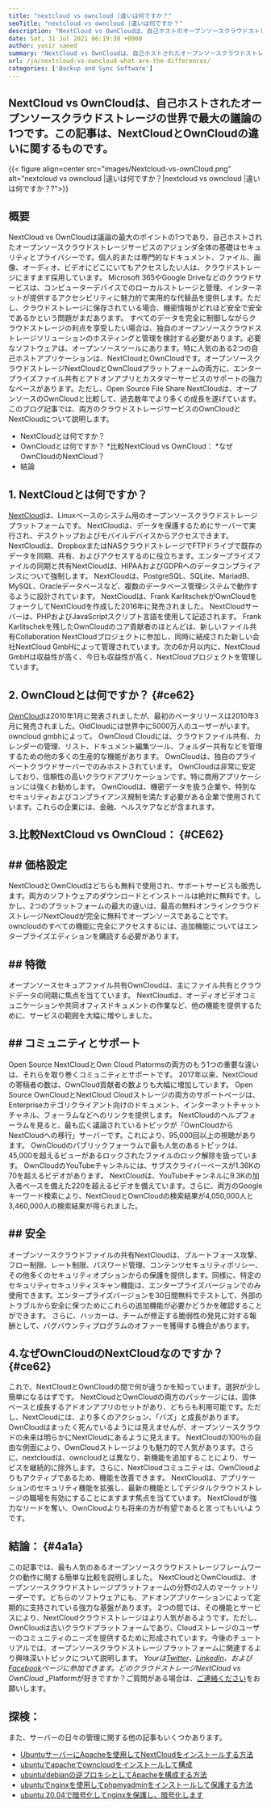 ```yaml
---
title: "nextcloud vs owncloud |違いは何ですか？" 
seoTitle: "nextcloud vs owncloud |違いは何ですか？" 
description: "NextCloud vs OwnCloudは、自己ホストのオープンソースクラウドストレージの世界で最大の議論の1つです。この記事は、NextCloudとOwnCloudについてです。" 
date: Sat, 31 Jul 2021 06:19:30 +0000
author: yasir saeed
summary: "NextCloud vs OwnCloudは、自己ホストされたオープンソースクラウドストレージの世界で最大の議論の1つです。この記事は、NextCloudとOwnCloudの違いに関するものです。" 
url: /ja/nextcloud-vs-owncloud-what-are-the-differences/
categories: ['Backup and Sync Software']
---
```


## NextCloud vs OwnCloudは、自己ホストされたオープンソースクラウドストレージの世界で最大の議論の1つです。この記事は、NextCloudとOwnCloudの違いに関するものです。

{{< figure align=center src="images/Nextcloud-vs-ownCloud.png" alt="nextcloud vs owncloud |違いは何ですか？|nextcloud vs owncloud |違いは何ですか？?">}}


## **概要**
NextCloud vs OwnCloudは議論の最大のポイントの1つであり、自己ホストされたオープンソースクラウドストレージサービスのアジェンダ全体の基礎はセキュリティとプライバシーです。個人的または専門的なドキュメント、ファイル、画像、オーディオ、ビデオにどこにいてもアクセスしたい人は、クラウドストレージにますます採用しています。 Microsoft 365やGoogle Driveなどのクラウドサービスは、コンピューターデバイスでのローカルストレージと管理、インターネットが提供するアクセシビリティに魅力的で実用的な代替品を提供します。ただし、クラウドストレージに保存されている場合、機密情報がどれほど安全で安全であるかという問題がまだあります。
すべてのデータを完全に制御しながらクラウドストレージの利点を享受したい場合は、独自のオープンソースクラウドストレージソリューションのホスティングと管理を検討する必要があります。必要なソフトウェアは、オープンソースツールにあります。特に人気のある2つの自己ホストアプリケーションは、NextCloudとOwnCloudです。オープンソースクラウドストレージNextCloudとOwnCloudプラットフォームの両方に、エンタープライズファイル共有とアドオンアプリとカスタマーサービスのサポートの強力なベースがあります。ただし、Open Source File Share NextCloudは、オープンソースのOwnCloudと比較して、過去数年でより多くの成長を遂げています。このブログ記事では、両方のクラウドストレージサービスのOwnCloudとNextCloudについて説明します。
  * NextCloudとは何ですか？
  * OwnCloudとは何ですか？
  *比較NextCloud vs OwnCloud：
  *なぜOwnCloudのNextCloud？
  * 結論

## 1. NextCloudとは何ですか？
[NextCloud][1]は、Linuxベースのシステム用のオープンソースクラウドストレージプラットフォームです。 NextCloudは、データを保護するためにサーバーで実行され、デスクトップおよびモバイルデバイスからアクセスできます。 NextCloudは、DropboxまたはNASクラウドストレージでFTPドライブで既存のデータを同期、共有、およびアクセスするのに役立ちます。エンタープライズファイルの同期と共有NextCloudは、HIPAAおよびGDPRへのデータコンプライアンスについて強制します。 NextCloudは、PostgreSQL、SQLite、MariadB、MySQL、Oracleデータベースなど、複数のデータベース管理システムで動作するように設計されています。
NextCloudは、Frank KarlitschekがOwnCloudをフォークしてNextCloudを作成した2016年に発売されました。 NextCloudサーバーは、PHPおよびJavaScriptスクリプト言語を使用して記述されます。 Frank Karlitschekを残したOwnCloudのコア貢献者のほとんどは、新しいファイル共有Collaboration NextCloudプロジェクトに参加し、同時に結成された新しい会社NextCloud GmbHによって管理されています。次の6か月以内に、NextCloud GmbHは収益性が高く、今日も収益性が高く、NextCloudプロジェクトを管理しています。

## 2. OwnCloudとは何ですか？   {#ce62}
[OwnCloud][2]は2010年1月に発表されましたが、最初のベータリリースは2010年3月に発売されました。OldCloudには世界中に5000万人のユーザーがいます。 owncloud gmbhによって。 OwnCloud Cloudには、クラウドファイル共有、カレンダーの管理、リスト、ドキュメント編集ツール、フォルダー共有などを管理するための他の多くの生産的な機能があります。 OwnCloudは、独自のプライベートクラウドサーバーでのみホストされています。
OwnCloudは非常に安定しており、信頼性の高いクラウドアプリケーションです。特に商用アプリケーションには強くお勧めします。 OwnCloudは、機密データを扱う企業や、特別なセキュリティおよびコンプライアンス規制を満たす必要がある企業で使用されています。これらの企業には、金融、ヘルスケアなどが含まれます。

## 3.比較NextCloud vs OwnCloud： {#CE62}

## ## **価格設定**
NextCloudとOwnCloudはどちらも無料で使用され、サポートサービスも販売します。両方のソフトウェアのダウンロードとインストールは絶対に無料です。しかし、2つのプラットフォームの最大の違いは、最高の無料オンラインクラウドストレージNextCloudが完全に無料でオープンソースであることです。 owncloudのすべての機能に完全にアクセスするには、追加機能についてはエンタープライズエディションを購読する必要があります。

## ## **特徴**
オープンソースセキュアファイル共有OwnCloudは、主にファイル共有とクラウドデータの同期に焦点を当てています。 NextCloudは、オーディオビデオコミュニケーションや共同オフィスドキュメントの作業など、他の機能を提供するために、サービスの範囲を大幅に増やしました。

## ## **コミュニティ**とサポート
Open Source NextCloudとOwn Cloud Platormsの両方のもう1つの重要な違いは、それらを取り巻くコミュニティとサポートです。 2017年以来、NextCloudの寄稿者の数は、OwnCloud貢献者の数よりも大幅に増加しています。 Open Source OwnCloudとNextCloud Cloudストレージの両方のサポートページは、Enterpriseカテゴリクライアント向けのドキュメント、インターネットチャットチャネル、フォーラムなどへのリンクを提供します。
NextCloudのヘルプフォーラムを見ると、最も広く議論されているトピックが「OwnCloudからNextCloudへの移行」サーバーです。これにより、95,000回以上の視聴があります。 OwnCloudのパブリックフォーラムで最も人気のあるトピックは、45,000を超えるビューがあるロックされたファイルのロック解除を扱っています。 OwnCloudのYouTubeチャンネルには、サブスクライバーベースが1.36Kの70を超えるビデオがあります。 NextCloudは、YouTubeチャンネルに9.3Kの加入者ベースを備えた220を超えるビデオを備えています。さらに、両方のGoogleキーワード検索により、NextCloudとOwnCloudの検索結果が4,050,000人と3,460,000人の検索結果が得られました。

## ## **安全**
オープンソースクラウドファイルの共有NextCloudは、ブルートフォース攻撃、フロー制限、レート制限、パスワード管理、コンテンツセキュリティポリシー、その他多くのセキュリティオプションからの保護を提供します。同様に、特定のセキュリティセキュリティスキャン機能は、エンタープライズバージョンでのみ使用できます。エンタープライズバージョンを30日間無料でテストして、外部のトラブルから安全に保つためにこれらの追加機能が必要かどうかを確認することができます。
さらに、ハッカーは、チームが修正する脆弱性の発見に対する報酬として、バグバウンティプログラムのオファーを獲得する機会があります。

## 4.なぜOwnCloudのNextCloudなのですか？   {#ce62}
これで、NextCloudとOwnCloudの間で何が違うかを知っています。選択が少し簡単になるはずです。 NextCloudとOwnCloudの両方のパッケージには、固体ベースと成長するアドオンアプリのセットがあり、どちらも利用可能です。ただし、NextCloudには、より多くのアクション、「バズ」と成長があります。 OwnCloudはまったく死んでいるようには見えませんが、オープンソースクラウドの未来は明らかにNextCloudにあるように見えます。
NextCloudの100％の自由な側面により、OwnCloudストレージよりも魅力的で人気があります。さらに、nextcloudは、owncloudとは異なり、新機能を追加することにより、サービスを継続的に除外します。さらに、NextCloudコミュニティは、OwnCloudよりもアクティブであるため、機能を改善できます。 NextCloudは、アプリケーションのセキュリティ機能を拡張し、最新の機能としてデジタルクラウドストレージの職場を有効にすることにますます焦点を当てています。 NextCloudが強力なリードを奪い、OwnCloudよりも将来の方が有望であると言ってもいいようです。

## 結論： {#4a1a}
この記事では、最も人気のあるオープンソースクラウドストレージフレームワークの動作に関する簡単な比較を説明しました。 NextCloudとOwnCloudは、オープンソースクラウドストレージプラットフォームの分野の2人のマーケットリーダーです。どちらのソフトウェアにも、アドオンアプリケーションによって定期的に支持されている強力な基盤があります。 2つの間では、その機能とサービスにより、NextCloudクラウドストレージはより人気があるようです。ただし、OwnCloudは古いクラウドプラットフォームであり、Cloudストレージのユーザーのコミュニティのニーズを提供するために形成されています。今後のチュートリアルでは、オープンソースクラウドストレージプラットフォームに関連するより興味深いトピックについて説明します。
_Yourは[Twitter][3]、[LinkedIn][4]、および[Facebook][5]ページに参​​加できます。どのクラウドストレージNextCloud vs OwnCloud_ _Platformが好きですか？ご質問がある場合は、[ご連絡ください][6]をお願いします。

## 探検：
また、サーバーの日々の管理に関する他の記事もいくつかあります。
  * [UbuntuサーバーにApacheを使用してNextCloudをインストールする方法][7]
  * [ubuntuでapacheでowncloudをインストールして構成][8]
  * [ubuntu/debianの逆プロキシとしてApacheを構成する方法][9]
  * [ubuntuでnginxを使用してphpmyadminをインストールして保護する方法][10]
  * [ubuntu 20.04で暗号化してnginxを保護し、暗号化します][11]

  
[1]: https://products.containerize.com/backup-and-sync/nextcloud/
[2]: https://products.containerize.com/backup-and-sync/owncloud/
[3]: https://twitter.com/containerize_co
[4]: https://www.linkedin.com/company/containerize/
[5]: http://facebook.com/containerize
[6]: mailto:yasir.saeed@aspose.com
[7]: https://blog.containerize.com/backup-and-sync-software/how-to-install-nextcloud-with-apache-on-ubuntu-server/
[8]: https://blog.containerize.com/backup-and-sync-software/how-to-install-and-configure-owncloud-with-apache-on-ubuntu/
[9]: https://blog.containerize.com/web-server-solution-stack/how-to-configure-apache-as-a-reverse-proxy-for-ubuntudebian/
[10]: https://blog.containerize.com/web-server-solution-stack/how-to-install-and-secure-phpmyadmin-with-nginx-on-ubuntu/
[11]: https://blog.containerize.com/web-server-solution-stack/how-to-secure-nginx-with-letsencrypt-on-ubuntu-20-04/
